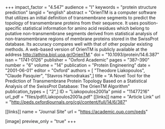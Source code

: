 +++
impact_factor = "4.547"
audience = "I"
keywords = "protein structure prediction"
langid = "english"
abstract = "OrienTM is a computer software that utilizes an initial definition of transmembrane segments to predict the topology of transmembrane proteins from their sequence. It uses position-specific statistical information for amino acid residues which belong to putative non-transmembrane segments derived from statistical analysis of non-transmembrane regions of membrane proteins stored in the SwissProt database. Its accuracy compares well with that of other popular existing methods. A web-based version of OrienTM is publicly available at the address http://athina.biol.uoa.gr/OrienTM."
doi = "10.1093/protein/14.6.387"
issn = "1741-0126"
publisher = "Oxford Academic"
pages = "387–390"
number = "6"
volume = "14"
publication = "Protein Engineering"
date = "2001-06-01"
editor = "Oxford"
authors = [ "Theodore Liakopoulos", "Claude Pasquier", "Stavros Hamodrakas",]
title = "A Novel Tool for the Prediction of Transmembrane Protein Topology Based on a Statistical Analysis of the SwissProt Database: The OrienTM Algorithm"
publication_types = [ "2",]
ID = "Liakopoulos2001a"
pmid = "11477216"
url_pdf = "files/pdf/Liakopoulos2001a.pdf"
[[links]]
name = "Article Link"
url = "http://peds.oxfordjournals.org/cgi/content/full/14/6/387"

[[links]]
name = "Journal Site"
url = "https://academic.oup.com/peds"

[image]
preview_only = "true"
+++
